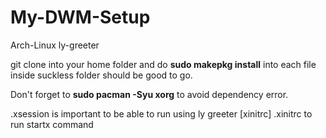 # My-DWM-Setup
Arch-Linux
ly-greeter


git clone into your home folder and do 
**sudo makepkg install** into each file inside suckless folder
should be good to go.

Don't forget to
**sudo pacman -Syu xorg**
to avoid dependency error.

.xsession is important to be able to run using ly greeter [xinitrc]
.xinitrc to run startx command
